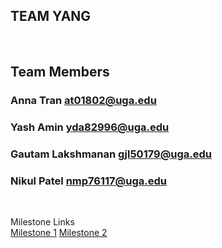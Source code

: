 ## TEAM YANG

<br> 

## Team Members
### Anna Tran at01802@uga.edu
### Yash Amin yda82996@uga.edu
### Gautam Lakshmanan gjl50179@uga.edu
### Nikul Patel nmp76117@uga.edu

<br> 
    
Milestone Links
<br>
[Milestone 1](/milestone1.md)
[Milestone 2](/milestone2.md)
